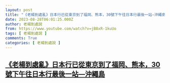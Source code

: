 ```yaml
---
layout: post
title: "《老楊到處亂》日本行已從東京到了福岡、熊本，30號下午往日本行最後一站—沖繩島"
date: 2023-08-28T06:01:25.000Z
author: 老楊到處說
from: https://www.youtube.com/watch?v=jB8xR-1kuUo
tags: [ 老楊到處說 ]
comments: True
categories: [ 老楊到處說 ]
---
```

<!--1693202485000-->
[《老楊到處亂》日本行已從東京到了福岡、熊本，30號下午往日本行最後一站—沖繩島](https://www.youtube.com/watch?v=jB8xR-1kuUo)
------

<div>

</div>
